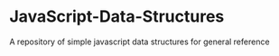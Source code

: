 JavaScript-Data-Structures
==========================

A repository of simple javascript data structures for general reference
